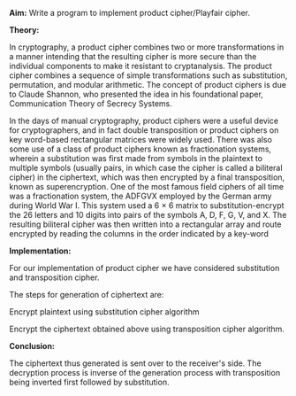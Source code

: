 **Aim:** Write a program to implement product cipher/Playfair cipher.

**Theory:**

In cryptography, a product cipher combines two or more transformations in a manner intending that the resulting cipher is more secure than the individual components to make it resistant to cryptanalysis. The product cipher combines a sequence of simple transformations such as substitution, permutation, and modular arithmetic. The concept of product ciphers is due to Claude Shannon, who presented the idea in his foundational paper, Communication Theory of Secrecy Systems.

In the days of manual cryptography, product ciphers were a useful device for cryptographers, and in fact double transposition or product ciphers on key word-based rectangular matrices were widely used. There was also some use of a class of product ciphers known as fractionation systems, wherein a substitution was first made from symbols in the plaintext to multiple symbols (usually pairs, in which case the cipher is called a biliteral cipher) in the ciphertext, which was then encrypted by a final transposition, known as superencryption. One of the most famous field ciphers of all time was a fractionation system, the ADFGVX employed by the German army during World War I. This system used a 6 × 6 matrix to substitution-encrypt the 26 letters and 10 digits into pairs of the symbols A, D, F, G, V, and X. The resulting biliteral cipher was then written into a rectangular array and route encrypted by reading the columns in the order indicated by a key-word

**Implementation:**

For our implementation of product cipher we have considered substitution and transposition cipher.

The steps for generation of ciphertext are:

Encrypt plaintext using substitution cipher algorithm 

Encrypt the ciphertext obtained above using transposition cipher algorithm. 


**Conclusion:**

The ciphertext thus generated is sent over to the receiver's side. The decryption process is inverse of the generation process with transposition being inverted first followed by substitution.